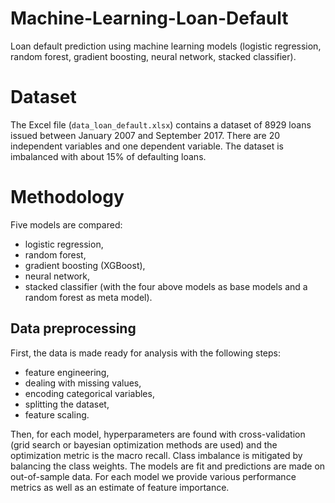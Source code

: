 # Machine-Learning-Loan-Default

Loan default prediction using machine learning models (logistic regression, random forest, gradient boosting, neural network, stacked classifier).

# Dataset

The Excel file (```data_loan_default.xlsx```) contains a dataset of 8929 loans issued between January 2007 and September 2017. There are 20 independent variables and one dependent variable. The dataset is imbalanced with about 15% of defaulting loans. 

# Methodology

Five models are compared:

- logistic regression,
- random forest,
- gradient boosting (XGBoost),
- neural network,
- stacked classifier (with the four above models as base models and a random forest as meta model).

## Data preprocessing

First, the data is made ready for analysis with the following steps:

- feature engineering,
- dealing with missing values,
- encoding categorical variables,
- splitting the dataset,
- feature scaling.

Then, for each model, hyperparameters are found with cross-validation (grid search or bayesian optimization methods are used) and the optimization metric is the macro recall. Class imbalance is mitigated by balancing the class weights. The models are fit and predictions are made on out-of-sample data. For each model we provide various performance metrics as well as an estimate of feature importance. 
